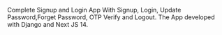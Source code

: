 Complete Signup and Login App With Signup, Login, Update Password,Forget Password, OTP Verify and Logout. The App developed with Django and Next JS 14.
